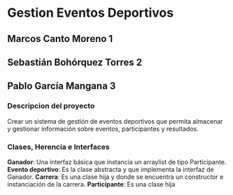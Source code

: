 # Gestion Eventos Deportivos

## Marcos Canto Moreno 1

## Sebastián Bohórquez Torres 2
## Pablo García Mangana 3

### **Descripcion del proyecto**
Crear un sistema de gestión de eventos deportivos que permita
almacenar y gestionar información sobre eventos, participantes y
resultados.

### Clases, Herencia e Interfaces
**Ganador**: Una interfaz básica que instancia un arraylist de tipo Participante.
**Evento deportivo**: Es la clase abstracta y que implementa la interfaz de Ganador.
**Carrera**: Es una clase hija y donde se encuentra un constructor e instanciación de la carrera. 
**Participante**: Es una clase hija